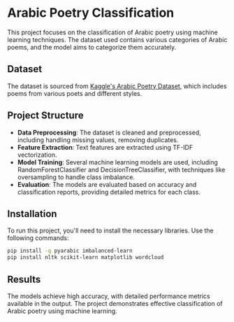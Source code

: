 # Arabic Poetry Classification

This project focuses on the classification of Arabic poetry using machine learning techniques. The dataset used contains various categories of Arabic poems, and the model aims to categorize them accurately.

## Dataset

The dataset is sourced from [Kaggle's Arabic Poetry Dataset](https://www.kaggle.com/datasets/fahd09/arabic-poetry-dataset-478-2017), which includes poems from various poets and different styles.

## Project Structure

- **Data Preprocessing**: The dataset is cleaned and preprocessed, including handling missing values, removing duplicates.
- **Feature Extraction**: Text features are extracted using TF-IDF vectorization.
- **Model Training**: Several machine learning models are used, including RandomForestClassifier and DecisionTreeClassifier, with techniques like oversampling to handle class imbalance.
- **Evaluation**: The models are evaluated based on accuracy and classification reports, providing detailed metrics for each class.

## Installation

To run this project, you'll need to install the necessary libraries. Use the following commands:

```bash
pip install -q pyarabic imbalanced-learn
pip install nltk scikit-learn matplotlib wordcloud

```
## Results

The models achieve high accuracy, with detailed performance metrics available in the output. The project demonstrates effective classification of Arabic poetry using machine learning.
